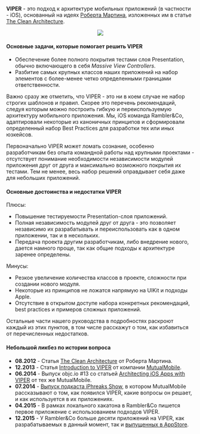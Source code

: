 **VIPER** - это подход к архитектуре мобильных приложений (в частности - iOS), основанный на идеях [Роберта Мартина](http://blog.cleancoder.com/), изложенных им в статье [The Clean Architecture](https://blog.8thlight.com/uncle-bob/2012/08/13/the-clean-architecture.html).

<p align="center">
  <img src="http://i.imgur.com/rt9bUjo.png">
</p>

#### Основные задачи, которые помогает решить VIPER

- Обеспечение более полного покрытия тестами слоя Presentation, обычно включающего в себя *Massive View Controllers*.
- Разбитие самых крупных классов наших приложений на набор элементов с более-менее четко определенными границами ответственности.

Важно сразу же отметить, что VIPER - это ни в коем случае не набор строгих шаблонов и правил. Скорее это перечень рекомендаций, следуя которым можно построить гибкую и переиспользуемую архитектуру мобильного приложения. Мы, iOS команда Rambler&Co, адаптировали некоторые из каноничных принципов и сформировали определенный набор Best Practices для разработки тех или иных юзкейсов.

Первоначально VIPER может ломать сознание, особенно разработчикам без опыта командной работы над крупными проектами - отсутствует понимание необходимости независимости модулей приложения друг от друга и максимально возможного покрытия их тестами. Тем не менее, весь набор решений оправдывает себя даже для небольших приложений.

#### Основные достоинства и недостатки VIPER

Плюсы:

- Повышение тестируемости Presentation-слоя приложений.
- Полная независимость модулей друг от друга - это позволяет независимо их разрабатывать и переиспользовать как в одном приложении, так и в нескольких.
- Передача проекта другим разработчикам, либо внедрение нового, дается намного проще, так как общие подходы к архитектуре заренее определены.

Минусы:

- Резкое увеличение количества классов в проекте, сложности при создании нового модуля.
- Некоторые из принципов не ложатся напрямую на UIKit и подходы Apple.
- Отсутствие в открытом доступе набора конкретных рекомендаций, best practices и примеров сложных приложений.

Остальные части нашего руководства в подробностях раскроют каждый из этих пунктов, в том числе расскажут о том, как избавиться от перечисленных недостатков.

#### Небольшой ликбез по истории вопроса

- **08.2012** - Статья [The Clean Architecture](https://blog.8thlight.com/uncle-bob/2012/08/13/the-clean-architecture.html) от Роберта Мартина.
- **12.2013** - Статья [Introduction to VIPER](http://mutualmobile.github.io/blog/2013/12/04/viper-introduction/) от компании [MutualMobile](http://mutualmobile.github.io/).
- **06.2014** - Выпуск objc.io #13 со статьей [Architecting iOS Apps with VIPER](https://www.objc.io/issues/13-architecture/viper/) от тех же MutualMobile.
- **07.2014** - [Выпуск подкаста iPhreaks Show](https://itunes.apple.com/ru/podcast/the-iphreaks-show/id634022060?mt=2&i=316803444), в котором MutualMobile рассказывают о том, как появился VIPER, какие вопросы он решает, и как используется в их приложениях.
- **04.2015** - В рамках локального хакатона в Rambler&Co пишется первое приложение с использованием подходов VIPER.
- **12.2015** - У Rambler&Co больше десяти приложений на VIPER, как разрабатываемых в данный момент, так и [выпущенных в AppStore](https://itunes.apple.com/ru/developer/rambler-internet-holdings/id395455934).